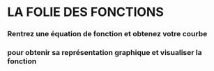 # LA FOLIE DES FONCTIONS   
### Rentrez une équation de fonction et obtenez votre courbe 
### pour obtenir sa représentation graphique et visualiser la fonction
